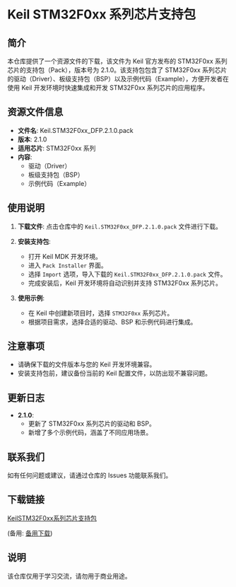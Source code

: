 # Keil STM32F0xx 系列芯片支持包

## 简介

本仓库提供了一个资源文件的下载，该文件为 Keil 官方发布的 STM32F0xx 系列芯片的支持包（Pack），版本号为 2.1.0。该支持包包含了 STM32F0xx 系列芯片的驱动（Driver）、板级支持包（BSP）以及示例代码（Example），方便开发者在使用 Keil 开发环境时快速集成和开发 STM32F0xx 系列芯片的应用程序。

## 资源文件信息

- **文件名**: Keil.STM32F0xx_DFP.2.1.0.pack
- **版本**: 2.1.0
- **适用芯片**: STM32F0xx 系列
- **内容**: 
  - 驱动（Driver）
  - 板级支持包（BSP）
  - 示例代码（Example）

## 使用说明

1. **下载文件**: 点击仓库中的 `Keil.STM32F0xx_DFP.2.1.0.pack` 文件进行下载。
2. **安装支持包**: 
   - 打开 Keil MDK 开发环境。
   - 进入 `Pack Installer` 界面。
   - 选择 `Import` 选项，导入下载的 `Keil.STM32F0xx_DFP.2.1.0.pack` 文件。
   - 完成安装后，Keil 开发环境将自动识别并支持 STM32F0xx 系列芯片。

3. **使用示例**: 
   - 在 Keil 中创建新项目时，选择 `STM32F0xx` 系列芯片。
   - 根据项目需求，选择合适的驱动、BSP 和示例代码进行集成。

## 注意事项

- 请确保下载的文件版本与您的 Keil 开发环境兼容。
- 安装支持包前，建议备份当前的 Keil 配置文件，以防出现不兼容问题。

## 更新日志

- **2.1.0**: 
  - 更新了 STM32F0xx 系列芯片的驱动和 BSP。
  - 新增了多个示例代码，涵盖了不同应用场景。

## 联系我们

如有任何问题或建议，请通过仓库的 Issues 功能联系我们。

## 下载链接
[KeilSTM32F0xx系列芯片支持包](https://pan.quark.cn/s/95cfc8189dec) 

(备用: [备用下载](https://pan.baidu.com/s/1q0CKtNeNwjCAh5pwjpE-mA?pwd=1234))

## 说明

该仓库仅用于学习交流，请勿用于商业用途。
